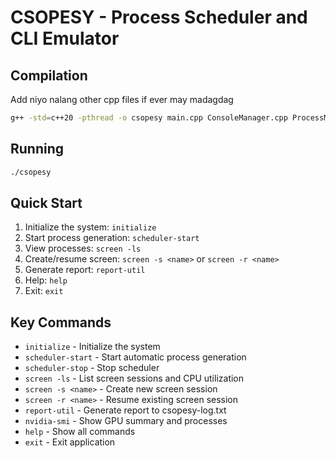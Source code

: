 
# CSOPESY - Process Scheduler and CLI Emulator

## Compilation
Add niyo nalang other cpp files if ever may madagdag
```bash
g++ -std=c++20 -pthread -o csopesy main.cpp ConsoleManager.cpp ProcessManager.cpp ProcessGenerator.cpp Process.cpp Scheduler.cpp Screen.cpp ReportGenerator.cpp InstructionGenerator.cpp
```

## Running

```bash
./csopesy
```

## Quick Start

1. Initialize the system: `initialize`
2. Start process generation: `scheduler-start`
3. View processes: `screen -ls`
4. Create/resume screen: `screen -s <name>` or `screen -r <name>`
5. Generate report: `report-util`
6. Help: `help`
7. Exit: `exit`

## Key Commands

- `initialize` - Initialize the system
- `scheduler-start` - Start automatic process generation
- `scheduler-stop` - Stop scheduler
- `screen -ls` - List screen sessions and CPU utilization
- `screen -s <name>` - Create new screen session
- `screen -r <name>` - Resume existing screen session
- `report-util` - Generate report to csopesy-log.txt
- `nvidia-smi` - Show GPU summary and processes
- `help` - Show all commands
- `exit` - Exit application
